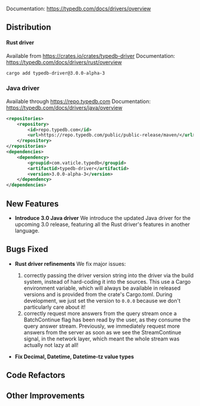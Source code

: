 Documentation: https://typedb.com/docs/drivers/overview

## Distribution

#### Rust driver

Available from https://crates.io/crates/typedb-driver
Documentation: https://typedb.com/docs/drivers/rust/overview


```sh
cargo add typedb-driver@3.0.0-alpha-3
```


### Java driver

Available through https://repo.typedb.com
Documentation: https://typedb.com/docs/drivers/java/overview

```xml
<repositories>
    <repository>
        <id>repo.typedb.com</id>
        <url>https://repo.typedb.com/public/public-release/maven/</url>
    </repository>
</repositories>
<dependencies>
    <dependency>
        <groupid>com.vaticle.typedb</groupid>
        <artifactid>typedb-driver</artifactid>
        <version>3.0.0-alpha-3</version>
    </dependency>
</dependencies>
```

## New Features
- **Introduce 3.0 Java driver**
  We introduce the updated Java driver for the upcoming 3.0 release, featuring all the Rust driver's features in another language.


## Bugs Fixed
- **Rust driver refinements**
  We fix major issues:

  1. correctly passing the driver version string into the driver via the build system, instead of hard-coding it into the sources. This use a Cargo environment variable, which will always be available in released versions and is provided from the crate's Cargo.toml. During development, we just set the version to `0.0.0` because we don't particularly care about it!
  2. correctly request more answers from the query stream once a BatchContinue flag has been read by the user, as they consume the query answer stream. Previously, we immediately request more answers from the server as soon as we see the StreamContinue signal, in the network layer, which meant the whole stream was actually not lazy at all!

- **Fix Decimal, Datetime, Datetime-tz value types**
  

## Code Refactors


## Other Improvements

